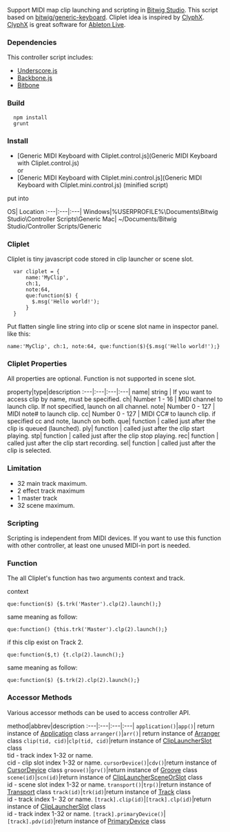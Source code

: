 Support MIDI map clip launching and scripting in [Bitwig Studio](http://www.bitwig.com/bitwig-studio).
This script based on [bitwig/generic-keyboard](https://github.com/bitwig/generic-keyboard).
Cliplet idea is inspired by [ClyphX](http://beatwise.proboards.com/board/5/clyphx). [ClyphX](http://beatwise.proboards.com/board/5/clyphx) is great software for [Ableton Live](https://www.ableton.com/live/).
### Dependencies
This controller script includes:
  - [Underscore.js](https://github.com/jashkenas/underscore)
  - [Backbone.js](https://github.com/jashkenas/backbone)
  - [Bitbone](https://github.com/jhorology/bitbone)

### Build

```
  npm install
  grunt
```

### Install
- [Generic MIDI Keyboard with Cliplet.control.js](Generic MIDI Keyboard with Cliplet.control.js)
<br/>or
- [Generic MIDI Keyboard with Cliplet.mini.control.js](Generic MIDI Keyboard with Cliplet.mini.control.js) (minified script)

put into

OS| Location
:---|:---|:---|
Windows|%USERPROFILE%\Documents\Bitwig Studio\Controller Scripts\Generic
Mac| ~/Documents/Bitwig Studio/Controller Scripts/Generic

### Cliplet
Cliplet is tiny javascript code stored in clip launcher or scene slot.
```
  var cliplet = {
      name:'MyClip',
      ch:1,
      note:64,
      que:function($) {
        $.msg('Hello world!');
      }
  }
```
Put flatten single line string into clip or scene slot name in inspector panel. like this:
```
name:'MyClip', ch:1, note:64, que:function($){$.msg('Hello world!');}
```


### Cliplet Properties
All properties are optional. Function is not supported in scene slot.

property|type|description
:---|:---|:---|:---|
name| string | If you want to access clip by name, must be specified.
ch| Number 1 - 16 | MIDI channel to launch clip. If not specified, launch on all channel.
note| Number 0 - 127 | MIDI note# to launch clip.
cc| Number 0 - 127 | MIDI CC# to launch clip. if specified cc and note, launch on both.
que| function | called just after the clip is queued (launched).
ply| function | called just after the clip start playing.
stp| function | called just after the clip stop playing.
rec| function | called just after the clip start recording.
sel| function | called just after the clip is selected.

### Limitation

- 32 main track maximum.
- 2 effect track maximum
- 1 master track
- 32 scene maximum.

### Scripting
Scripting is independent from MIDI devices. If you want to use this function with other controller, at least one unused MIDI-in port is needed.


### Function
The all Cliplet's function has two arguments context and track.

context
```
que:function($) {$.trk('Master').clp(2).launch();}
```
same meaning as follow:
```
que:function() {this.trk('Master').clp(2).launch();}
```

if this clip exist on Track 2.
```
que:function($,t) {t.clp(2).launch();}
```
same meaning as follow:
```
que:function($) {$.trk(2).clp(2).launch();}
```

### Accessor Methods
Various accessor methods can be used to access controller API.

method|abbrev|description
:---|:---|:---|:---|
`application()`|`app()`| return instance of [Application](https://github.com/jhorology/bitbone/blob/master/src/application.js) class
`arranger()`|`arr()`| return instance of [Arranger](https://github.com/jhorology/bitbone/blob/master/src/arranger.js) class
`clip(tid, cid)`|`clp(tid, cid)`|return instance of [ClipLauncherSlot](https://github.com/jhorology/bitbone/blob/master/src/clip-launcher-slots.js) class<br/>tid - track index 1-32 or name.<br/>cid - clip slot index 1-32 or name.
`cursorDevice()`|`cdv()`|return instance of [CursorDevice](https://github.com/jhorology/bitbone/blob/master/src/cursor-device.js) class
`groove()`|`grv()`|return instance of [Groove](https://github.com/jhorology/bitbone/blob/master/src/groove.js) class
`scene(id)`|`scn(id)`|return instance of [ClipLauncherSceneOrSlot](https://github.com/jhorology/bitbone/blob/master/src/clip-launcher-scenes-or-slots.js) class<br/>id - scene slot index 1-32 or name.
`transport()`|`trp()`|return instance of [Transport](https://github.com/jhorology/bitbone/blob/master/src/transport.js) class
`track(id)`|`trk(id)`|return instance of [Track](https://github.com/jhorology/bitbone/blob/master/src/track.js) class<br/>id - track index 1- 32 or name.
`[track].clip(id)`|`[track].clp(id)`|return instance of [ClipLauncherSlot](https://github.com/jhorology/bitbone/blob/master/src/clip-launcher-slots.js) class<br/>id - track index 1-32 or name.
`[track].primaryDevice()`|`[track].pdv(id)`|return instance of [PrimaryDevice](https://github.com/jhorology/bitbone/blob/master/src/primary-device.js) class
